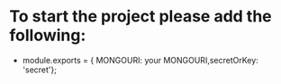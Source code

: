 # To start the project please add the following:

- module.exports = { MONGOURI: your MONGOURI,secretOrKey: 'secret'};
